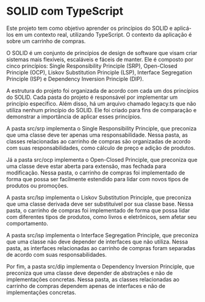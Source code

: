 # SOLID com TypeScript

Este projeto tem como objetivo aprender os princípios do SOLID e aplicá-los em um contexto real, utilizando TypeScript. O contexto da aplicação é sobre um carrinho de compras.

O SOLID é um conjunto de princípios de design de software que visam criar sistemas mais flexíveis, escaláveis e fáceis de manter. Ele é composto por cinco princípios: Single Responsibility Principle (SRP), Open-Closed Principle (OCP), Liskov Substitution Principle (LSP), Interface Segregation Principle (ISP) e Dependency Inversion Principle (DIP).

A estrutura do projeto foi organizada de acordo com cada um dos princípios do SOLID. Cada pasta do projeto é responsável por implementar um princípio específico. Além disso, há um arquivo chamado legacy.ts que não utiliza nenhum princípio do SOLID. Ele foi criado para fins de comparação e demonstrar a importância de aplicar esses princípios.

A pasta src/srp implementa o Single Responsibility Principle, que preconiza que uma classe deve ter apenas uma responsabilidade. Nessa pasta, as classes relacionadas ao carrinho de compras são organizadas de acordo com suas responsabilidades, como cálculo de preço e adição de produtos.

Já a pasta src/ocp implementa o Open-Closed Principle, que preconiza que uma classe deve estar aberta para extensão, mas fechada para modificação. Nessa pasta, o carrinho de compras foi implementado de forma que possa ser facilmente estendido para lidar com novos tipos de produtos ou promoções.

A pasta src/lsp implementa o Liskov Substitution Principle, que preconiza que uma classe derivada deve ser substituível por sua classe base. Nessa pasta, o carrinho de compras foi implementado de forma que possa lidar com diferentes tipos de produtos, como livros e eletrônicos, sem afetar seu comportamento.

A pasta src/isp implementa o Interface Segregation Principle, que preconiza que uma classe não deve depender de interfaces que não utiliza. Nessa pasta, as interfaces relacionadas ao carrinho de compras foram separadas de acordo com suas responsabilidades.

Por fim, a pasta src/dip implementa o Dependency Inversion Principle, que preconiza que uma classe deve depender de abstrações e não de implementações concretas. Nessa pasta, as classes relacionadas ao carrinho de compras dependem apenas de interfaces e não de implementações concretas.
